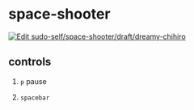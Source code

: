 # space-shooter

[![Edit sudo-self/space-shooter/draft/dreamy-chihiro](https://codesandbox.io/static/img/play-codesandbox.svg)](https://codesandbox.io/p/github/sudo-self/space-shooter/main?import=true&embed=1&file=%2Fscript.js)

## controls

1. <code>p</code> pause

2. <code>spacebar</code>   
